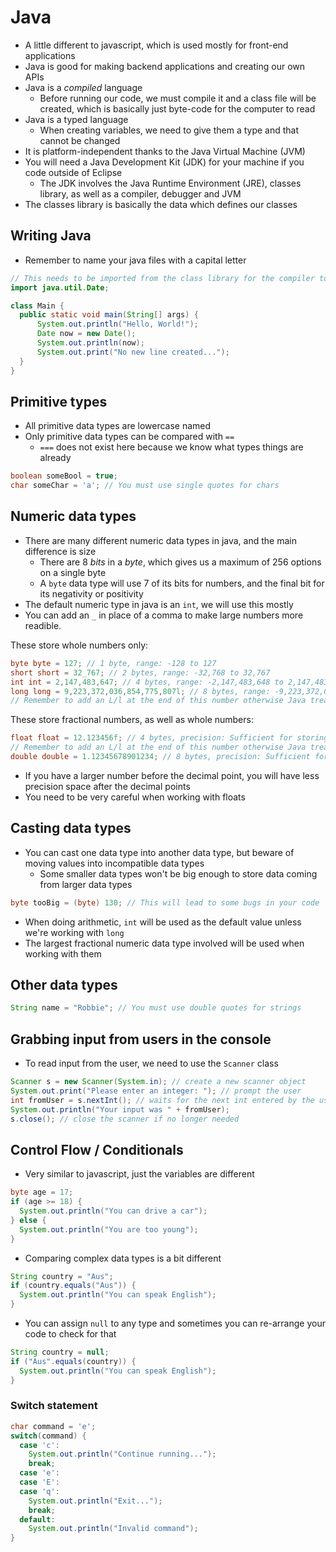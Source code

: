 # Java

- A little different to javascript, which is used mostly for front-end applications
- Java is good for making backend applications and creating our own APIs
- Java is a _compiled_ language
  - Before running our code, we must compile it and a class file will be created, which is basically just byte-code for the computer to read
- Java is a typed language
  - When creating variables, we need to give them a type and that cannot be changed
- It is platform-independent thanks to the Java Virtual Machine (JVM)
- You will need a Java Development Kit (JDK) for your machine if you code outside of Eclipse
  - The JDK involves the Java Runtime Environment (JRE), classes library, as well as a compiler, debugger and JVM
- The classes library is basically the data which defines our classes

## Writing Java

- Remember to name your java files with a capital letter

```java
// This needs to be imported from the class library for the compiler to know what a Date is
import java.util.Date;

class Main {
  public static void main(String[] args) {
      System.out.println("Hello, World!");
      Date now = new Date();
      System.out.println(now);
      System.out.print("No new line created...");
  }
}
```

## Primitive types

- All primitive data types are lowercase named
- Only primitive data types can be compared with `==`
  - `===` does not exist here because we know what types things are already

```java
boolean someBool = true;
char someChar = 'a'; // You must use single quotes for chars
```

## Numeric data types

- There are many different numeric data types in java, and the main difference is size
  - There are 8 _bits_ in a _byte_, which gives us a maximum of 256 options on a single byte
  - A `byte` data type will use 7 of its bits for numbers, and the final bit for its negativity or positivity
- The default numeric type in java is an `int`, we will use this mostly
- You can add an `_` in place of a comma to make large numbers more readible.

These store whole numbers only:

```java
byte byte = 127; // 1 byte, range: -128 to 127
short short = 32_767; // 2 bytes, range: -32,768 to 32,767
int int = 2,147,483,647; // 4 bytes, range: -2,147,483,648 to 2,147,483,647
long long = 9,223,372,036,854,775,807l; // 8 bytes, range: -9,223,372,036,854,775,808 to 9,223,372,036,854,775,807
// Remember to add an L/l at the end of this number otherwise Java treats it as int, for some reason...

```

These store fractional numbers, as well as whole numbers:

```java
float float = 12.123456f; // 4 bytes, precision: Sufficient for storing 6 to 7 decimal digits
// Remember to add an L/l at the end of this number otherwise Java treats it as int, for some reason...
double double = 1.12345678901234; // 8 bytes, precision: Sufficient for storing 15 decimal digits
```

- If you have a larger number before the decimal point, you will have less precision space after the decimal points
- You need to be very careful when working with floats

## Casting data types

- You can cast one data type into another data type, but beware of moving values into incompatible data types
  - Some smaller data types won't be big enough to store data coming from larger data types

```java
byte tooBig = (byte) 130; // This will lead to some bugs in your code
```

- When doing arithmetic, `int` will be used as the default value unless we're working with `long`
- The largest fractional numeric data type involved will be used when working with them

## Other data types

```java
String name = "Robbie"; // You must use double quotes for strings
```

## Grabbing input from users in the console

- To read input from the user, we need to use the `Scanner` class

```java
Scanner s = new Scanner(System.in); // create a new scanner object
System.out.print("Please enter an integer: "); // prompt the user
int fromUser = s.nextInt(); // waits for the next int entered by the user
System.out.println("Your input was " + fromUser);
s.close(); // close the scanner if no longer needed
```

## Control Flow / Conditionals

- Very similar to javascript, just the variables are different

```java
byte age = 17;
if (age >= 18) {
  System.out.println("You can drive a car");
} else {
  System.out.println("You are too young");
}
```

- Comparing complex data types is a bit different

```java
String country = "Aus";
if (country.equals("Aus")) {
  System.out.println("You can speak English");
}
```

- You can assign `null` to any type and sometimes you can re-arrange your code to check for that

```java
String country = null;
if ("Aus".equals(country)) {
  System.out.println("You can speak English");
}
```

### Switch statement

```java
char command = 'e';
switch(command) {
  case 'c':
    System.out.println("Continue running...");
    break;
  case 'e':
  case 'E':
  case 'q':
    System.out.println("Exit...");
    break;
  default:
    System.out.println("Invalid command");
}
```
